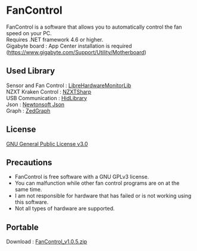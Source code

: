 # FanControl

FanControl is a software that allows you to automatically control the fan speed on your PC.<br>
Requires .NET framework 4.6 or higher.<br>
Gigabyte board : App Center installation is required (https://www.gigabyte.com/Support/Utility/Motherboard)<br>

## Used Library
Sensor and Fan Control : [LibreHardwareMonitorLib][0]<br>
NZXT Kraken Control : [NZXTSharp][1]<br>
USB Communication : [HidLibrary][2]<br>
Json : [Newtonsoft Json][3]<br>
Graph : [ZedGraph][4]<br>

## License
[GNU General Public License v3.0][5]

## Precautions
 - FanControl is free software with a GNU GPLv3 license.<br>
 - You can malfunction while other fan control programs are on at the same time.<br>
 - I am not responsible for hardware that has failed or is not working using this software.<br>
 - Not all types of hardware are supported.<br>
 
## Portable
Download : [FanControl_v1.0.5.zip][6]

[0]: https://github.com/LibreHardwareMonitor/LibreHardwareMonitor
[1]: https://github.com/akmadian/NZXTSharp
[2]: https://github.com/mikeobrien/HidLibrary
[3]: https://www.newtonsoft.com/json
[4]: http://zedgraph.sourceforge.net/samples.html
[5]: https://github.com/lich426/FanControl/blob/master/LICENSE
[6]: https://github.com/lich426/FanControl/raw/master/Portable/FanControl_v1.0.5.zip
